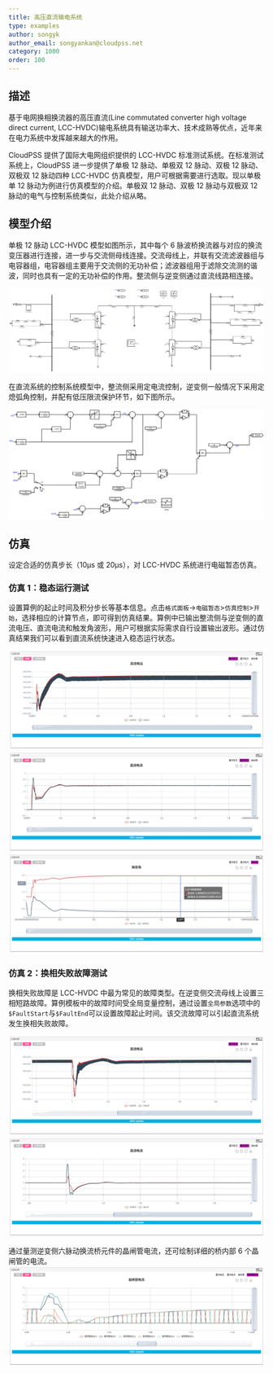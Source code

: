 ```yaml
---
title: 高压直流输电系统
type: examples
author: songyk
author_email: songyankan@cloudpss.net
category: 1000
order: 100
---
```


## 描述

基于电网换相换流器的高压直流(Line commutated converter high voltage direct current, LCC-HVDC)输电系统具有输送功率大、技术成熟等优点，近年来在电力系统中发挥越来越大的作用。

CloudPSS 提供了国际大电网组织提供的 LCC-HVDC 标准测试系统。在标准测试系统上，CloudPSS 进一步提供了单极 12 脉动、单极双 12 脉动、双极 12 脉动、双极双 12 脉动四种 LCC-HVDC 仿真模型，用户可根据需要进行选取。现以单极单 12 脉动为例进行仿真模型的介绍。单极双 12 脉动、双极 12 脉动与双极双 12 脉动的电气与控制系统类似，此处介绍从略。

## 模型介绍

单极 12 脉动 LCC-HVDC 模型如图所示，其中每个 6 脉波桥换流器与对应的换流变压器进行连接，进一步与交流侧母线连接。交流母线上，并联有交流滤波器组与电容器组，电容器组主要用于交流侧的无功补偿；滤波器组用于滤除交流测的谐波，同时也具有一定的无功补偿的作用。整流侧与逆变侧通过直流线路相连接。

![电气系统](LCC/LCC_monopole12p.png)

在直流系统的控制系统模型中，整流侧采用定电流控制，逆变侧一般情况下采用定熄弧角控制，并配有低压限流保护环节，如下图所示。

![控制系统](LCC/LCC_monopole12p_ctrl.png)

## 仿真

设定合适的仿真步长（10μs 或 20μs），对 LCC-HVDC 系统进行电磁暂态仿真。

### 仿真 1：稳态运行测试

设置算例的起止时间及积分步长等基本信息。点击`格式面板`->`电磁暂态`>`仿真控制`>`开始`，选择相应的计算节点，即可得到仿真结果。算例中已输出整流侧与逆变侧的直流电压、直流电流和触发角波形，用户可根据实际需求自行设置输出波形。通过仿真结果我们可以看到直流系统快速进入稳态运行状态。

![稳态计算结果-直流电压](LCC/steadystate_udc.png)
![稳态计算结果-直流电流](LCC/steadystate_idc.png)
![稳态计算结果-触发角（弧度）](LCC/steadystate_alpha.png)

### 仿真 2：换相失败故障测试

换相失败故障是 LCC-HVDC 中最为常见的故障类型。在逆变侧交流母线上设置三相短路故障。算例模板中的故障时间受全局变量控制，通过设置`全局参数`选项中的`$FaultStart`与`$FaultEnd`可以设置故障起止时间。该交流故障可以引起直流系统发生换相失败故障。

![暂态计算结果-直流电压](LCC/fault_udc.png)
![暂态计算结果-直流电流](LCC/fault_idc.png)

通过量测逆变侧六脉动换流桥元件的晶闸管电流，还可绘制详细的桥内部 6 个晶闸管的电流。
![暂态计算结果-晶闸管电流](LCC/fault_it.png)
